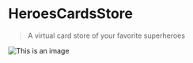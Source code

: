# HeroesCardsStore

>A virtual card store of your favorite superheroes

![This is an image](https://github.com/celfiew/heroes-pseudo/blob/main/celfiew.github.io_heroes-pseudo_.png)
